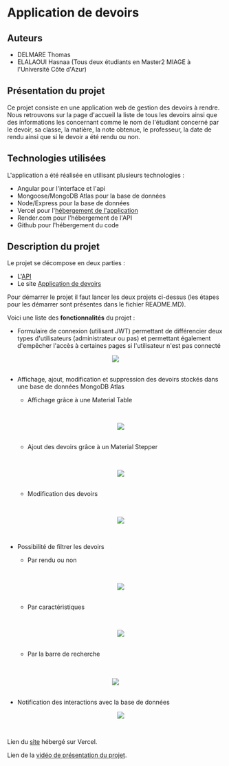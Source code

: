 # Application de devoirs

## Auteurs 
- DELMARE Thomas
- ELALAOUI Hasnaa
(Tous deux étudiants en Master2 MIAGE à l'Université Côte d'Azur)

## Présentation du projet
Ce projet consiste en une application web de gestion des devoirs à rendre. 
Nous retrouvons sur la page d'accueil la liste de tous les devoirs ainsi que des informations les concernant comme le nom de l'étudiant concerné par le devoir, sa classe, la matière, la note obtenue, le professeur, la date de rendu ainsi que si le devoir a été rendu ou non. 

## Technologies utilisées
L'application a été réalisée en utilisant plusieurs technologies : 
- Angular pour l'interface et l'api
- Mongoose/MongoDB Atlas pour la base de données
- Node/Express pour la base de données
- Vercel pour l'[hébergement de l'application](https://angular-cj29ybv86-thomasdelmare.vercel.app/)
- Render.com pour l'hébergement de l'API
- Github pour l'hébergement du code

## Description du projet
Le projet se décompose en deux parties :
- L'[API](https://github.com/ThomasDELMARE/Angular/tree/main/api)
- Le site [Application de devoirs](https://github.com/ThomasDELMARE/Angular/tree/main/assignments) 

Pour démarrer le projet il faut lancer les deux projets ci-dessus (les étapes pour les démarrer sont présentes dans le fichier README.MD).

Voici une liste des **fonctionnalités** du projet :

- Formulaire de connexion (utilisant JWT) permettant de différencier deux types d'utilisateurs (administrateur ou pas) et permettant également d'empêcher l'accès à certaines pages si l'utilisateur n'est pas connecté

<div align="center">
  <img src="https://media.giphy.com/media/okJ6a0kgudjJKFpnVQ/giphy.gif"/>
</div>
<br>


- Affichage, ajout, modification et suppression des devoirs stockés dans une base de données MongoDB Atlas

    - Affichage grâce à une Material Table

    <br><div align="center">
        <img src="https://media.giphy.com/media/gAabVOAVroj5TgcM7G/giphy.gif"/>
    </div><br>

    - Ajout des devoirs grâce à un Material Stepper

    <br><div align="center">
        <img src="https://media.giphy.com/media/ocOe2gcFFG2FEI9nHO/giphy.gif"/>
    </div><br>

    - Modification des devoirs

    <br><div align="center">
        <img src="https://media.giphy.com/media/he5kRhRdZqSeYl5ru9/giphy.gif"/>
    </div><br>

- Possibilité de filtrer les devoirs
    
    - Par rendu ou non

    <br><div align="center">
        <img src="https://media.giphy.com/media/ykkANdVV5bu4olu0C8/giphy.gif"/>
    </div><br>

    - Par caractéristiques

    <br><div align="center">
        <img src="https://media.giphy.com/media/L6jWjwmZnG8F0HmjIq/giphy.gif"/>
    </div><br>

    - Par la barre de recherche
<br>
<br>
    <div align="center">
        <img src="https://media.giphy.com/media/aaIfJ4Zb3hgptEptrA/giphy.gif"/>
    </div><br>

- Notification des interactions avec la base de données

    <div align="center">
            <img src="https://media.giphy.com/media/gDUeMBPVB9lNWlit3N/giphy.gif"/>
    </div>

<br>

Lien du [site](https://angular-cj29ybv86-thomasdelmare.vercel.app/) hébergé sur Vercel.

Lien de la [vidéo de présentation du projet]().
